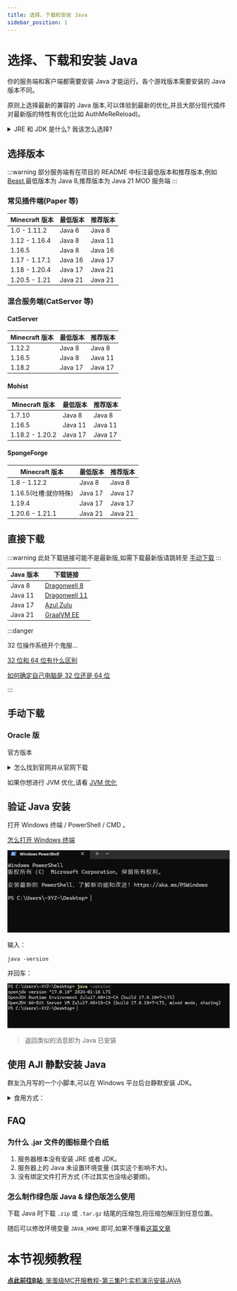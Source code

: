 ```yaml
---
title: 选择、下载和安装 Java
sidebar_position: 1
---
```


# 选择、下载和安装 Java

你的服务端和客户端都需要安装 Java 才能运行。各个游戏版本需要安装的 Java 版本不同。

原则上选择最新的兼容的 Java 版本,可以体验到最新的优化,并且大部分现代插件对最新版的特性有优化(比如 AuthMeReReload)。

<details>
  <summary>JRE 和 JDK 是什么? 我该怎么选择?</summary>

JRE (Java Runtime Enviroment) 是 Java 的运行环境。面向 Java 程序的使用者,而不是开发者。如果你仅下载并安装了 JRE,那么你的系统只能运行 Java 程序。JRE 是运行 Java 程序所必须环境的集合,包含 JVM 标准实现及 Java 核心类库。它包括 Java 虚拟机、Java 平台核心类和支持文件。它不包含开发工具(编译器、调试器等)

JDK (Java Development Kit) 又称 J2SDK (Java2 Software Development Kit),是 Java 开发工具包,它提供了 Java 的开发环境 (提供了编译器 javac 等工具,用于将 java 文件编译为 class 文件) 和运行环境 (提供了 JVM 和 Runtime 辅助包,用于解析 class 文件使其得到运行)。如果你下载并安装了 JDK,那么你不仅可以开发 Java 程序,也同时拥有了运行 Java 程序的平台。JDK 是整个 Java 的核心,包括了 Java 运行环境 (JRE),一堆 Java 工具 tools.jar 和 Java 标准类库 (rt.jar)

**总结: 只开服务端下载 JRE 即可,JDK 也没问题**
</details>

## 选择版本

:::warning
部分服务端有在项目的 README 中标注最低版本和推荐版本,例如 [Beast](https://github.com/HomoMC/Beast),最低版本为 Java 8,推荐版本为 Java 21
MOD 服务端
:::

### 常见插件端(Paper 等)

| Minecraft 版本   | 最低版本 | 推荐版本 |
|-----------------|---------|---------|
| 1.0 - 1.11.2    | Java 6  | Java 8  |
| 1.12 - 1.16.4   | Java 8  | Java 11 |
| 1.16.5          | Java 8  | Java 16 |
| 1.17 - 1.17.1   | Java 16 | Java 17 |
| 1.18 - 1.20.4   | Java 17 | Java 21 |
| 1.20.5 - 1.21   | Java 21 | Java 21 |

### 混合服务端(CatServer 等)

#### CatServer
| Minecraft 版本   | 最低版本 | 推荐版本 |
|-----------------|---------|---------|
| 1.12.2          | Java 8  | Java 8  |
| 1.16.5          | Java 8  | Java 11 |
| 1.18.2          | Java 17 | Java 17 |

#### Mohist
| Minecraft 版本   | 最低版本 | 推荐版本 |
|-----------------|---------|---------|
| 1.7.10          | Java 8  | Java 8  |
| 1.16.5          | Java 11 | Java 11 |
| 1.18.2 - 1.20.2 | Java 17 | Java 17 |

#### SpongeForge
| Minecraft 版本   | 最低版本 | 推荐版本 |
|-----------------|---------|---------|
| 1.8 - 1.12.2    | Java 8  | Java 8  |
| 1.16.5(吐槽:就你特殊) | Java 17 | Java 17 |
| 1.19.4          | Java 17 | Java 17 |
| 1.20.6 - 1.21.1 | Java 21 | Java 21 |


## 直接下载

:::warning
此处下载链接可能不是最新版,如需下载最新版请跳转至 [手动下载](#%E6%89%8B%E5%8A%A8%E4%B8%8B%E8%BD%BD)
:::

| Java 版本 | 下载链接                                                                                                                                   |
|---------|----------------------------------------------------------------------------------------------------------------------------------------|
| Java 8  | [Dragonwell 8](https://dragonwell.oss-cn-shanghai.aliyuncs.com/8.19.20/Alibaba_Dragonwell_Extended_8.19.20_x64_windows.zip)            |
| Java 11 | [Dragonwell 11](https://dragonwell.oss-cn-shanghai.aliyuncs.com/11.0.23.20.9/Alibaba_Dragonwell_Extended_11.0.23.20.9_x64_windows.zip) |
| Java 17 | [Azul Zulu](https://www.azul.com/core-post-download/?endpoint=zulu&uuid=e5cf71d2-4ea2-4de7-b9e0-aaea20374fe8)                                                |
| Java 21 | [GraalVM EE](https://download.oracle.com/graalvm/21/latest/graalvm-jdk-21_windows-x64_bin.zip)                                         |

:::danger

32 位操作系统开个鬼服...

[32 位和 64 位有什么区别](https://cn.bing.com/search?q=32%E4%BD%8D%2064%E4%BD%8D%E6%98%AF%E4%BB%80%E4%B9%88%E6%84%8F%E6%80%9D)

[如何确定自己电脑是 32 位还是 64 位](https://cn.bing.com/search?q=%E5%A6%82%E4%BD%95%E7%A1%AE%E5%AE%9A%E8%87%AA%E5%B7%B1%E7%94%B5%E8%84%91%E6%98%AF32%E4%BD%8D%E8%BF%98%E6%98%AF64%E4%BD%8D)

:::

## 手动下载

### Oracle 版

官方版本

<details>
  <summary>怎么找到官网并从官网下载</summary>

![](_images/Oracle-1.png)
![](_images/Oracle-2.png)
![](_images/Oracle-3.png)
![](_images/Oracle-4.png)

如果再往下翻的话可以看到 Java 8 / 11。

![](_images/Oracle-5.png)

但是在这里 Java 8 需要登录才能下载。

你可以在下方链接直接下载 Java 8：

https://www.java.com/zh-CN/download/
</details>

如果你想进行 JVM 优化,请看 [JVM 优化](https://yizhan.wiki/NitWikit/Java/optimize/jvm)

## 验证 Java 安装

打开 Windows 终端 / PowerShell / CMD 。

[怎么打开 Windows 终端](https://cn.bing.com/search?q=%E6%80%8E%E4%B9%88%E6%89%93%E5%BC%80windows%E6%8E%A7%E5%88%B6%E5%8F%B0)

![](_images/cmd-1.png)

输入：

```
java -version
```

并回车：

![](_images/cmd-2.png)

> 返回类似的消息即为 Java 已安装

## 使用 AJI 静默安装 Java

群友氿月写的一个小脚本,可以在 Windows 平台后台静默安装 JDK。

<details>
<summary>食用方式：</summary>

1. 打开此链接下载 AJI: https://github.com/Lafcadia/AJI/releases/download/v0.0.2/main.exe
2. 下好了,右键选择以管理员权限打开(如果不以管理员权限打开就无法绑定 Java 环境变量,虽然不给管理员权限程序也能正常运行,并安装 Java,但可能会在后续阶段出现问题)
3. ![示意图](https://github.com/user-attachments/assets/28035c47-d34b-4b38-b895-29f38366bef9)
4. 选择合适的版本的 Java,点击 `Install Java`,下载。
5. 不要关闭窗口,直到下方的提示栏从 `Installing...` 变为 `Complete.`
</details>

## FAQ

### 为什么 .jar 文件的图标是个白纸

1. 服务器根本没有安装 JRE 或者 JDK。
2. 服务器上的 Java 未设置环境变量 (其实这个影响不大)。
3. 没有绑定文件打开方式 (不过其实也没啥必要绑)。

### 怎么制作绿色版 Java & 绿色版怎么使用

下载 Java 时下载 `.zip` 或 `.tar.gz` 结尾的压缩包,将压缩包解压到任意位置。

随后可以修改环境变量 `JAVA_HOME` 即可,如果不懂看[这篇文章](https://blog.csdn.net/MrsHorse/article/details/82695353)

# 本节视频教程

[**点此前往B站**: 笨蛋级MC开服教程-第三集P1:实机演示安装JAVA](https://www.bilibili.com/video/BV1eT42167iZ/)
